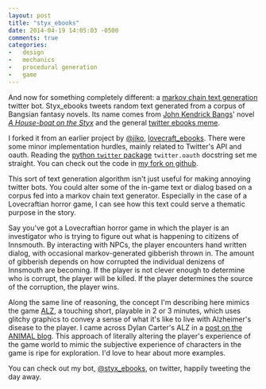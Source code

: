 ```yaml
---
layout: post
title: "styx_ebooks"
date: 2014-04-19 14:05:03 -0500
comments: true
categories:
-   design
-   mechanics
-   procedural generation
-   game
---
```

And now for something completely different: a [markov chain text generation](http://en.wikipedia.org/wiki/Markov_chain#Markov_text_generators) twitter bot.  Styx_ebooks tweets random text generated from a corpus of Bangsian fantasy novels.  Its name comes from [John Kendrick Bangs](http://en.wikipedia.org/wiki/John_Kendrick_Bangs)' novel *[A House-boat on the Styx](http://en.wikipedia.org/wiki/A_House-Boat_on_the_Styx)* and the general [twitter ebooks meme](http://knowyourmeme.com/memes/horse_ebooks).

I forked it from an earlier project by [@jiko](https://github.com/jiko), [lovecraft_ebooks](https://github.com/jiko/lovecraft_ebooks).  There were some minor implementation hurdles, mainly related to Twitter's API and oauth.  Reading the [python `twitter` package](https://pypi.python.org/pypi/twitter) `twitter.oauth` docstring set me straight.  You can check out the code in [my fork on github](https://github.com/zerosalife/styx_ebooks).

This sort of text generation algorithm isn't just useful for making annoying twitter bots.  You could alter some of the in-game text or dialog based on a corpus fed into a markov chain text generator. Especially in the case of a Lovecraftian horror game, I can see how this text could serve a thematic purpose in the story.

Say you've got a Lovecraftian horror game in which the player is an investigator who is trying to figure out what is happening to citizens of Innsmouth.  By interacting with NPCs, the player encounters hand written dialog, with occasional markov-generated gibberish thrown in. The amount of gibberish depends on how corrupted the individual denizens of Innsmouth are becoming.  If the player is not clever enough to determine who is corrupt, the player will be killed.  If the player determines the source of the corruption, the player wins.

Along the same line of reasoning, the concept I'm describing here mimics the game [ALZ](http://www.newgrounds.com/portal/view/634905), a touching short, playable in 2 or 3 minutes, which uses glitchy graphics to convey a sense of what it's like to live with Alzheimer's disease to the player.  I came across Dylan Carter's ALZ in a [post on the ANIMAL blog](http://www.animalnewyork.com/2014/making-alz-glitch-fueled-game-alzheimers/).  This approach of literally altering the player's experience of the game world to mimic the subjective experience of characters in the game is ripe for exploration.  I'd love to hear about more examples.

You can check out my bot, [@styx_ebooks](https://twitter.com/styx_ebooks), on twitter, happily tweeting the day away.
